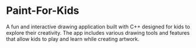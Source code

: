 # Paint-For-Kids
A fun and interactive drawing application built with C++ designed for kids to explore their creativity. The app includes various drawing tools and features that allow kids to play and learn while creating artwork.
